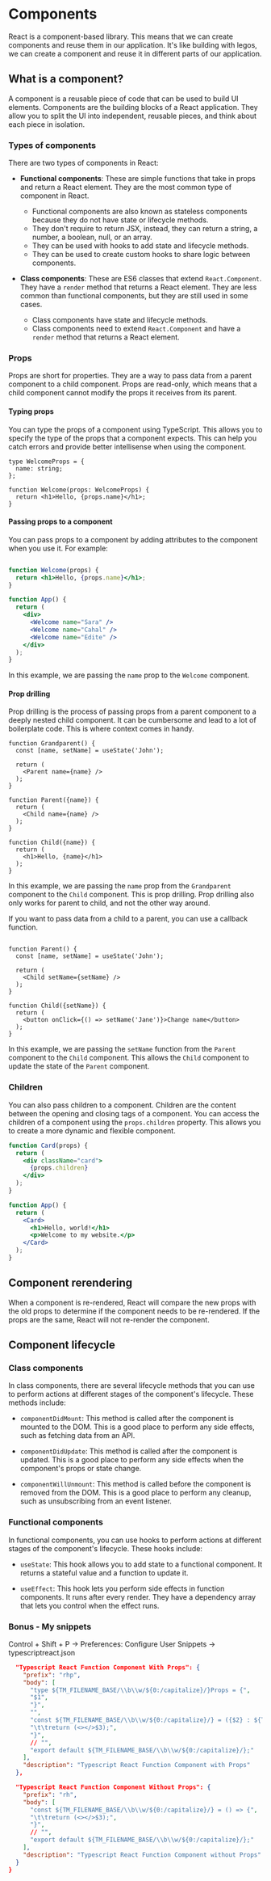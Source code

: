 # Components

React is a component-based library. This means that we can create components and reuse them in our application. It's like building with legos, we can create a component and reuse it in different parts of our application.

## What is a component?

A component is a reusable piece of code that can be used to build UI elements. Components are the building blocks of a React application. They allow you to split the UI into independent, reusable pieces, and think about each piece in isolation.

### Types of components

There are two types of components in React:

- **Functional components**: These are simple functions that take in props and return a React element. They are the most common type of component in React.
  - Functional components are also known as stateless components because they do not have state or lifecycle methods.
  - They don't require to return JSX, instead, they can return a string, a number, a boolean, null, or an array.
  - They can be used with hooks to add state and lifecycle methods.
  - They can be used to create custom hooks to share logic between components.

- **Class components**: These are ES6 classes that extend `React.Component`. They have a `render` method that returns a React element. They are less common than functional components, but they are still used in some cases.
  - Class components have state and lifecycle methods.
  - Class components need to extend `React.Component` and have a `render` method that returns a React element.

### Props

Props are short for properties. They are a way to pass data from a parent component to a child component. Props are read-only, which means that a child component cannot modify the props it receives from its parent.

#### Typing props

You can type the props of a component using TypeScript. This allows you to specify the type of the props that a component expects. This can help you catch errors and provide better intellisense when using the component.

```tsx
type WelcomeProps = {
  name: string;
};

function Welcome(props: WelcomeProps) {
  return <h1>Hello, {props.name}</h1>;
}
```

#### Passing props to a component

You can pass props to a component by adding attributes to the component when you use it. For example:

```jsx

function Welcome(props) {
  return <h1>Hello, {props.name}</h1>;
}

function App() {
  return (
    <div>
      <Welcome name="Sara" />
      <Welcome name="Cahal" />
      <Welcome name="Edite" />
    </div>
  );
}

```

In this example, we are passing the `name` prop to the `Welcome` component.

#### Prop drilling

Prop drilling is the process of passing props from a parent component to a deeply nested child component. It can be cumbersome and lead to a lot of boilerplate code. This is where context comes in handy.

```tsx
function Grandparent() {
  const [name, setName] = useState('John');

  return (
    <Parent name={name} />
  );
}

function Parent({name}) {
  return (
    <Child name={name} />
  );
}

function Child({name}) {
  return (
    <h1>Hello, {name}</h1>
  );
}
```

In this example, we are passing the `name` prop from the `Grandparent` component to the `Child` component. This is prop drilling. Prop drilling also only works for parent to child, and not the other way around.

If you want to pass data from a child to a parent, you can use a callback function.

```tsx

function Parent() {
  const [name, setName] = useState('John');

  return (
    <Child setName={setName} />
  );
}

function Child({setName}) {
  return (
    <button onClick={() => setName('Jane')}>Change name</button>
  );
}
```

In this example, we are passing the `setName` function from the `Parent` component to the `Child` component. This allows the `Child` component to update the state of the `Parent` component.




### Children

You can also pass children to a component. Children are the content between the opening and closing tags of a component. You can access the children of a component using the `props.children` property. This allows you to create a more dynamic and flexible component.

```jsx
function Card(props) {
  return (
    <div className="card">
      {props.children}
    </div>
  );
}

function App() {
  return (
    <Card>
      <h1>Hello, world!</h1>
      <p>Welcome to my website.</p>
    </Card>
  );
}
```
## Component rerendering

When a component is re-rendered, React will compare the new props with the old props to determine if the component needs to be re-rendered. If the props are the same, React will not re-render the component.

## Component lifecycle


### Class components

In class components, there are several lifecycle methods that you can use to perform actions at different stages of the component's lifecycle. These methods include:

- `componentDidMount`: This method is called after the component is mounted to the DOM. This is a good place to perform any side effects, such as fetching data from an API.

- `componentDidUpdate`: This method is called after the component is updated. This is a good place to perform any side effects when the component's props or state change.

- `componentWillUnmount`: This method is called before the component is removed from the DOM. This is a good place to perform any cleanup, such as unsubscribing from an event listener.

### Functional components

In functional components, you can use hooks to perform actions at different stages of the component's lifecycle. These hooks include:

- `useState`: This hook allows you to add state to a functional component. It returns a stateful value and a function to update it.

- `useEffect`: This hook lets you perform side effects in function components. It runs after every render. They have a dependency array that lets you control when the effect runs.


### Bonus - My snippets

Control + Shift + P -> Preferences: Configure User Snippets -> typescriptreact.json

```json
  "Typescript React Function Component With Props": {
    "prefix": "rhp",
    "body": [
      "type ${TM_FILENAME_BASE/\\b\\w/${0:/capitalize}/}Props = {",
      "$1",
      "}",
      "",
      "const ${TM_FILENAME_BASE/\\b\\w/${0:/capitalize}/} = ({$2} : ${TM_FILENAME_BASE/\\b\\w/${0:/capitalize}/}Props) => {",
      "\t\treturn (<></>$3);",
      "}",
      // "",
      "export default ${TM_FILENAME_BASE/\\b\\w/${0:/capitalize}/};"
    ],
    "description": "Typescript React Function Component with Props"
  },

  "Typescript React Function Component Without Props": {
    "prefix": "rh",
    "body": [
      "const ${TM_FILENAME_BASE/\\b\\w/${0:/capitalize}/} = () => {",
      "\t\treturn (<></>$3);",
      "}",
      // "",
      "export default ${TM_FILENAME_BASE/\\b\\w/${0:/capitalize}/};"
    ],
    "description": "Typescript React Function Component without Props"
  }
}
```
